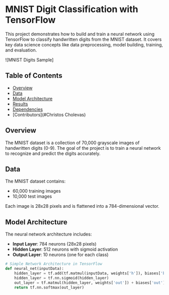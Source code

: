 # MNIST Digit Classification with TensorFlow

This project demonstrates how to build and train a neural network using TensorFlow to classify handwritten digits from the MNIST dataset. It covers key data science concepts like data preprocessing, model building, training, and evaluation.

![MNIST Digits Sample]

## Table of Contents

- [Overview](#overview)
- [Data](#data)
- [Model Architecture](#model-architecture)
- [Results](#results)
- [Dependencies](#dependencies)
- [Contributors](#Christos Cholevas)

## Overview
The MNIST dataset is a collection of 70,000 grayscale images of handwritten digits (0-9). The goal of the project is to train a neural network to recognize and predict the digits accurately.

## Data
The MNIST dataset contains:
- 60,000 training images
- 10,000 test images

Each image is 28x28 pixels and is flattened into a 784-dimensional vector.

## Model Architecture
The neural network architecture includes:
- **Input Layer**: 784 neurons (28x28 pixels)
- **Hidden Layer**: 512 neurons with sigmoid activation
- **Output Layer**: 10 neurons (one for each class)

```python
# Simple Network Architecture in TensorFlow
def neural_net(inputData):
    hidden_layer = tf.add(tf.matmul(inputData, weights['h']), biases['b'])
    hidden_layer = tf.nn.sigmoid(hidden_layer)
    out_layer = tf.matmul(hidden_layer, weights['out']) + biases['out']
    return tf.nn.softmax(out_layer)

